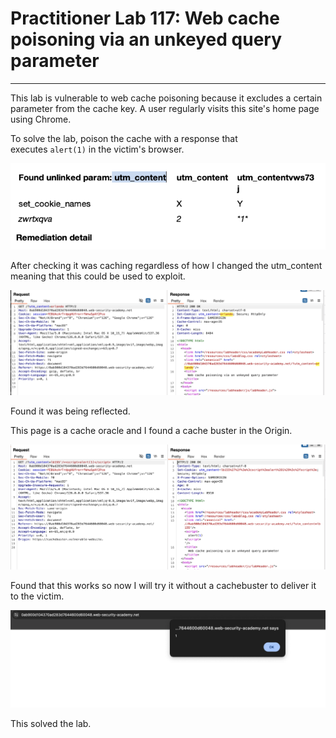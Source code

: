 # Practitioner Lab 117: Web cache poisoning via an unkeyed query parameter

---

This lab is vulnerable to web cache poisoning because it excludes a certain parameter from the cache key. A user regularly visits this site's home page using Chrome.

To solve the lab, poison the cache with a response that executes `alert(1)` in the victim's browser.

![Untitled](Practitioner%20Lab%20117%20Web%20cache%20poisoning%20via%20an%20un%2018210d56095646309f9060ed41dc0b2c/Untitled.png)

After checking it was caching regardless of how I changed the utm_content meaning that this could be used to exploit. 

![Untitled](Practitioner%20Lab%20117%20Web%20cache%20poisoning%20via%20an%20un%2018210d56095646309f9060ed41dc0b2c/Untitled%201.png)

Found it was being reflected.

This page is a cache oracle and I found a cache buster in the Origin. 

![Untitled](Practitioner%20Lab%20117%20Web%20cache%20poisoning%20via%20an%20un%2018210d56095646309f9060ed41dc0b2c/Untitled%202.png)

Found that this works so now I will try it without a cachebuster to deliver it to the victim.

![Untitled](Practitioner%20Lab%20117%20Web%20cache%20poisoning%20via%20an%20un%2018210d56095646309f9060ed41dc0b2c/Untitled%203.png)

This solved the lab.